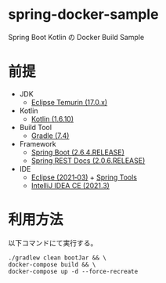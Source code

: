 # spring-docker-sample
Spring Boot Kotlin の Docker Build Sample


# 前提
-   JDK
    - [Eclipse Temurin (17.0.x)](https://adoptium.net/)
-   Kotlin
    - [Kotlin (1.6.10)](https://kotlinlang.org/)
-   Build Tool
    - [Gradle (7.4)](https://gradle.org/)
-   Framework
    - [Spring Boot (2.6.4.RELEASE)](https://spring.io/projects/spring-boot)
    - [Spring REST Docs (2.0.6.RELEASE)](https://spring.io/projects/spring-restdocs)
-   IDE
    - [Eclipse (2021‑03)](http://www.eclipse.org/home/index.php) + [Spring Tools](https://marketplace.eclipse.org/content/spring-tool-suite-sts-eclipse)
    - [IntelliJ IDEA CE (2021.3)](https://www.jetbrains.com/ja-jp/idea/download/)


# 利用方法
以下コマンドにて実行する。
  ```shell
  ./gradlew clean bootJar && \
  docker-compose build && \
  docker-compose up -d --force-recreate
  ```

